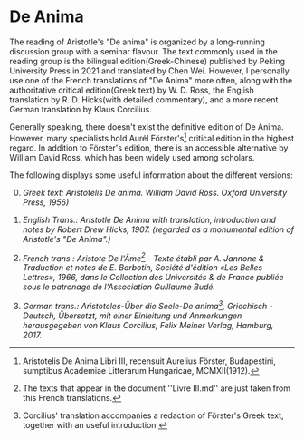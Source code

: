 # De Anima
The reading of Aristotle's "De anima" is organized by a long-running discussion group with a seminar flavour. The text commonly used in the reading group is the bilingual edition(Greek-Chinese) published by Peking University Press in 2021 and translated by Chen Wei. However, I personally use one of the French translations of "De Anima" more often, along with the authoritative critical edition(Greek text) by W. D. Ross, the English translation by R. D. Hicks(with detailed commentary), and a more recent German translation by Klaus Corcilius.

Generally speaking, there doesn't exist the definitive edition of De Anima. However, many specialists hold Aurél Förster's[^note1] critical edition in the highest regard. In addition to Förster's edition, there is an accessible alternative by William David Ross, which has been widely used among scholars.
[^note1]: Aristotelis De Anima Libri III, recensuit Aurelius Förster, Budapestini, sumptibus Academiae Litterarum Hungaricae, MCMXII(1912). 

The following displays some useful information about the different versions:

0. *Greek text: Aristotelis De anima. William David Ross. Oxford University Press, 1956)*

1. *English Trans.: Aristotle De Anima with translation, introduction and notes by Robert Drew Hicks, 1907. (regarded as a monumental edition of Aristotle's "De Anima".)*

2. *French trans.: Aristote De l'Âme[^note2] - Texte établi par A. Jannone & Traduction et notes de E. Barbotin, Société d'édition «Les Belles Lettres», 1966, dans le Collection des Universités & de France publiée sous le patronage de l'Association Guillaume Budé.* 
[^note2]: The texts that appear in the document ''Livre III.md'' are just taken from this French translations.

3. *German trans.: Aristoteles-Über die Seele-De anima[^note3], Griechisch - Deutsch, Übersetzt, mit einer Einleitung und Anmerkungen herausgegeben von Klaus Corcilius, Felix Meiner Verlag, Hamburg, 2017.*
[^note3]: Corcilius' translation accompanies a redaction of Förster's Greek text, together with an useful introduction. 
